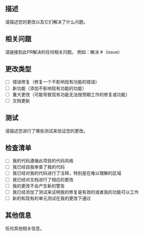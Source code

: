 ## 描述
请描述您的更改以及它们解决了什么问题。

## 相关问题
请链接到此PR解决的任何相关问题。
例如：解决 #（issue）

## 更改类型
- [ ] 错误修复（修复一个不影响现有功能的错误）
- [ ] 新功能（添加不影响现有功能的功能）
- [ ] 重大更改（可能导致现有功能无法按预期工作的修复或功能）
- [ ] 文档更新

## 测试
请描述您进行了哪些测试来验证您的更改。

## 检查清单
- [ ] 我的代码遵循此项目的代码风格
- [ ] 我已经自我审查了我的代码
- [ ] 我已经对我的代码进行了注释，特别是在难以理解的区域
- [ ] 我已经对文档进行了相应的更改
- [ ] 我的更改不会产生新的警告
- [ ] 我已经添加了测试来证明我的修复是有效的或者我的功能可以工作
- [ ] 新的和现有的单元测试在我的更改下通过

## 其他信息
任何其他相关信息。